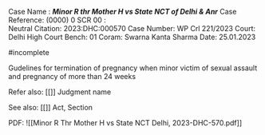 Case Name : ***Minor R thr Mother H vs State NCT of Delhi & Anr***
Case Reference: (0000) 0 SCR 00 :  
Neutral Citation: 2023:DHC:000570
Case Number: WP Crl 221/2023
Court: Delhi High Court
Bench: 01
Coram: Swarna Kanta Sharma
Date: 25.01.2023

#incomplete 

Gudelines for termination of pregnancy when minor victim of sexual assault and pregnancy of more than 24 weeks

Refer also:
[[]]
Judgment name

See also:
[[]] 
Act, Section

PDF:
![[Minor R Thr Mother H vs State NCT Delhi, 2023-DHC-570.pdf]]